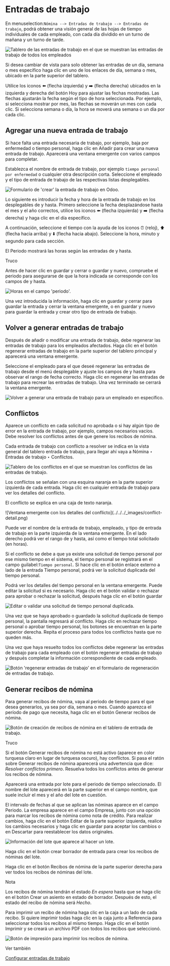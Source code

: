 # Entradas de trabajo

En menuselection:`Nómina --> Entradas de trabajo --> Entradas de trabajo`,
podrá obtener una visión general de las hojas de tiempo individuales de cada
empleado, con cada día dividido en un turno de mañana y un turno de tarde.

![Tablero de las entradas de trabajo en el que se muestran las entradas de
trabajo de todos los empleados](../../../_images/work-entries-overview.png)

Si desea cambiar de vista para solo obtener las entradas de un día, semana o
mes específico haga clic en uno de los enlaces de día, semana o mes, ubicado
en la parte superior del tablero.

Utilice los iconos ⬅️ (flecha izquierda) y ➡️ (flecha derecha) ubicados en la
izquierda y derecha del botón Hoy para ajustar las fechas mostradas. Las
flechas ajustarán la fecha según el tipo de hora seleccionada. Por ejemplo, si
selecciona mostrar por mes, las flechas se moverán un mes con cada clic. Si
selecciona semana o día, la hora se moverá una semana o un día por cada clic.

## Agregar una nueva entrada de trabajo

Si hace falta una entrada necesaria de trabajo, por ejemplo, baja por
enfermedad o tiempo personal, haga clic en Añadir para crear una nueva entrada
de trabajo. Aparecerá una ventana emergente con varios campos para completar.

Establezca el nombre de entrada de trabajo, por ejemplo `tiempo personal por
enfermedad` o cualquier otra descripción corta. Seleccione el empleado y el
tipo de entrada de trabajo de las respectivas listas desplegables.

![Formulario de 'crear' la entrada de trabajo en
Odoo.](../../../_images/create.png)

Lo siguiente es introducir la fecha y hora de la entrada de trabajo en los
desplegables de y hasta. Primero seleccione la fecha desplazándose hasta el
mes y el año correctos, utilice los iconos ⬅️ (flecha izquierda) y ➡️ (flecha
derecha) y haga clic en el día específico.

A continuación, seleccione el tiempo con la ayuda de los iconos ⏰ (reloj), ⬆️
(flecha hacia arriba) y ⬇️ (flecha hacia abajo). Seleccione la hora, minuto y
segundo para cada sección.

El Periodo mostrará las horas según las entradas de y hasta.

Truco

Antes de hacer clic en guardar y cerrar o guardar y nuevo, compruebe el
periodo para asegurarse de que la hora indicada se corresponde con los campos
de y hasta.

![Horas en el campo 'periodo'.](../../../_images/period.png)

Una vez introducida la información, haga clic en guardar y cerrar para guardar
la entrada y cerrar la ventana emergente, o en guardar y nuevo para guardar la
entrada y crear otro tipo de entrada de trabajo.

## Volver a generar entradas de trabajo

Después de añadir o modificar una entrada de trabajo, debe regenerar las
entradas de trabajo para los empleados afectados. Haga clic en el botón
regenerar entradas de trabajo en la parte superior del tablero principal y
aparecerá una ventana emergente.

Seleccione el empleado para el que deseé regenerar las entradas de trabajo
desde el menú desplegable y ajuste los campos de y hasta para observar el
rango de fecha correcto. Haga clic en regenerar las entradas de trabajo para
recrear las entradas de trabajo. Una vez terminado se cerrará la ventana
emergente.

![Volver a generar una entrada de trabajo para un empleado en
específico.](../../../_images/regenerate-details.png)

## Conflictos

Aparece un conflicto en cada solicitud no aprobada o si hay algún tipo de
error en la entrada de trabajo, por ejemplo, campos necesarios vacíos. Debe
resolver los conflictos antes de que genere los recibos de nómina.

Cada entrada de trabajo con conflicto a resolver se indica en la vista general
del tablero entrada de trabajo, para llegar ahí vaya a Nómina ‣ Entradas de
trabajo ‣ Conflictos.

![Tablero de los conflictos en el que se muestran los conflictos de las
entradas de trabajo.](../../../_images/conflicts.png)

Los conflictos se señalan con una esquina naranja en la parte superior
izquierda de cada entrada. Haga clic en cualquier entrada de trabajo para ver
los detalles del conflicto.

El conflicto se explica en una caja de texto naranja.

![Ventana emergente con los detalles del conflicto](../../../_images/conflict-
detail.png)

Puede ver el nombre de la entrada de trabajo, empleado, y tipo de entrada de
trabajo en la parte izquierda de la ventana emergente. En el lado derecho
podrá ver el rango de y hasta, así como el tiempo total solicitado (en horas).

Si el conflicto se debe a que ya existe una solicitud de tiempo personal por
ese mismo tiempo en el sistema, el tiempo personal se registrará en el campo
guilabel:`Tiempo personal`. Si hace clic en el botón enlace externo a lado de
la entrada Tiempo personal, podrá ver la solicitud duplicada del tiempo
personal.

Podrá ver los detalles del tiempo personal en la ventana emergente. Puede
editar la solicitud si es necesario. Haga clic en el botón validar o rechazar
para aprobar o rechazar la solicitud, después haga clic en el botón guardar

![Editar o validar una solicitud de tiempo personal
duplicada.](../../../_images/validate.png)

Una vez que se haya aprobado o guardado la solicitud duplicada de tiempo
personal, la pantalla regresará al conflicto. Haga clic en rechazar tiempo
personal o aprobar tiempo personal, los botones se encuentran en la parte
superior derecha. Repita el proceso para todos los conflictos hasta que no
queden más.

Una vez que haya resuelto todos los conflictos debe regenerar las entradas de
trabajo para cada empleado con el botón regenerar entradas de trabajo y
después completar la información correspondiente de cada empleado.

![Botón 'regenerar entradas de trabajo' en el formulario de regeneración de
entradas de trabajo.](../../../_images/regenerate-employee.png)

## Generar recibos de nómina

Para generar recibos de nómina, vaya al periodo de tiempo para el que desea
generarlos, ya sea por día, semana o mes. Cuando aparezca el período de pago
que necesita, haga clic en el botón Generar recibos de nómina.

![Botón de creación de recibos de nómina en el tablero de entrada de
trabajo.](../../../_images/generate-payslips1.png)

Truco

Si el botón Generar recibos de nómina no está activo (aparece en color
turquesa claro en lugar de turquesa oscuro), hay conflictos. Si pasa el ratón
sobre Generar recibos de nómina aparecerá una advertencia que dice: _Resolver
conflictos primero_. Resuelva todos los conflictos antes de generar los
recibos de nómina.

Aparecerá una entrada por lote para el periodo de tiempo seleccionado. El
nombre del lote aparecerá en la parte superior en el campo nombre, que suele
incluir el mes y el año del lote en cuestión.

El intervalo de fechas al que se aplican las nóminas aparece en el campo
Periodo. La empresa aparece en el campo Empresa, junto con una opción para
marcar los recibos de nómina como nota de crédito. Para realizar cambios, haga
clic en el botón Editar de la parte superior izquierda, realice los cambios
necesarios y haga clic en guardar para aceptar los cambios o en Descartar para
reestablecer los datos originales.

![Información del lote que aparece al hacer un
lote.](../../../_images/batch.png)

Haga clic en el botón crear borrador de entrada para crear los recibos de
nóminas del lote.

Haga clic en el botón Recibos de nómina de la parte superior derecha para ver
todos los recibos de nóminas del lote.

Nota

Los recibos de nómina tendrán el estado _En espera_ hasta que se haga clic en
el botón Crear un asiento en estado de borrador. Después de esto, el estado
del recibo de nómina será _Hecho_.

Para imprimir un recibo de nómina haga clic en la caja a un lado de cada
recibo. Si quiere imprimir todas haga clic en la caja junto a Referencia para
seleccionar todos los recibos al mismo tiempo. Haga clic en el botón Imprimir
y se creará un archivo PDF con todos los recibos que seleccionó.

![Botón de impresión para imprimir los recibos de
nómina.](../../../_images/print-payslips.png)

Ver también

[Configurar entradas de trabajo](../payroll.html#payroll-work-entries-config)

